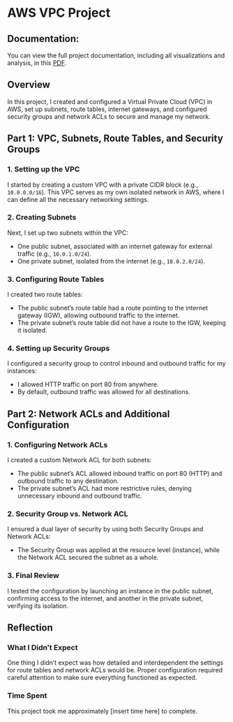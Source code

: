 # AWS VPC Project

## Documentation:
You can view the full project documentation, including all visualizations and analysis, in this [PDF](https://gabrielmazer.github.io/AWS-Projects).

## Overview
In this project, I created and configured a Virtual Private Cloud (VPC) in AWS, set up subnets, route tables, internet gateways, and configured security groups and network ACLs to secure and manage my network.

## Part 1: VPC, Subnets, Route Tables, and Security Groups

### 1. Setting up the VPC
I started by creating a custom VPC with a private CIDR block (e.g., `10.0.0.0/16`). This VPC serves as my own isolated network in AWS, where I can define all the necessary networking settings.

### 2. Creating Subnets
Next, I set up two subnets within the VPC:
- One public subnet, associated with an internet gateway for external traffic (e.g., `10.0.1.0/24`).
- One private subnet, isolated from the internet (e.g., `10.0.2.0/24`).

### 3. Configuring Route Tables
I created two route tables:
- The public subnet’s route table had a route pointing to the internet gateway (IGW), allowing outbound traffic to the internet.
- The private subnet’s route table did not have a route to the IGW, keeping it isolated.

### 4. Setting up Security Groups
I configured a security group to control inbound and outbound traffic for my instances:
- I allowed HTTP traffic on port 80 from anywhere.
- By default, outbound traffic was allowed for all destinations.

## Part 2: Network ACLs and Additional Configuration

### 1. Configuring Network ACLs
I created a custom Network ACL for both subnets:
- The public subnet’s ACL allowed inbound traffic on port 80 (HTTP) and outbound traffic to any destination.
- The private subnet’s ACL had more restrictive rules, denying unnecessary inbound and outbound traffic.

### 2. Security Group vs. Network ACL
I ensured a dual layer of security by using both Security Groups and Network ACLs:
- The Security Group was applied at the resource level (instance), while the Network ACL secured the subnet as a whole.

### 3. Final Review
I tested the configuration by launching an instance in the public subnet, confirming access to the internet, and another in the private subnet, verifying its isolation.

## Reflection

### What I Didn’t Expect
One thing I didn’t expect was how detailed and interdependent the settings for route tables and network ACLs would be. Proper configuration required careful attention to make sure everything functioned as expected.

### Time Spent
This project took me approximately [insert time here] to complete.
